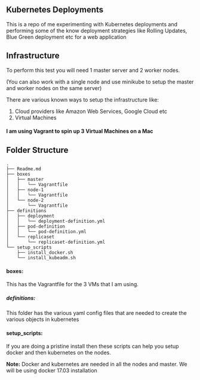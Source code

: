 ## Kubernetes Deployments

This is a repo of me experimenting with Kubernetes deployments and performing some of the know deployment strategies like Rolling Updates, Blue Green deployment etc for a web application

## Infrastructure
To perform this test you will need 1 master server and 2 worker nodes.

(You can also work with a single node and use minikube to setup the master and worker nodes on the same server)

There are various known ways to setup the infrastructure like:
1. Cloud providers like Amazon Web Services, Google Cloud etc
2. Virtual Machines

#### I am using Vagrant to spin up 3 Virtual Machines on a Mac


## Folder Structure

```
.
├── Readme.md
├── boxes
│   ├── master
│   │   └── Vagrantfile
│   ├── node-1
│   │   └── Vagrantfile
│   └── node-2
│       └── Vagrantfile
├── definitions
│   ├── deployment
│   │   └── deployment-definition.yml
│   ├── pod-definition
│   │   └── pod-definition.yml
│   └── replicaset
│       └── replicaset-definition.yml
└── setup_scripts
    ├── install_docker.sh
    └── install_kubeadm.sh
```

#### boxes:
This has the Vagrantfile for the 3 VMs that I am using. 

##### definitions:
This folder has the various yaml config files that are needed to create the various objects in kubernetes

#### setup_scripts:
If you are doing a pristine install then these scripts can help you setup docker and then kubernetes on the nodes. 

**Note:** Docker and kubernetes are needed in all the nodes and master. We will be using docker 17.03 installation 